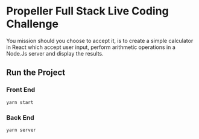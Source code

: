 # Propeller Full Stack Live Coding Challenge

You mission should you choose to accept it, is to create a simple calculator in React which accept user input, perform arithmetic operations in a Node.Js server and display the results.

## Run the Project

### Front End

`yarn start`

### Back End

`yarn server`



